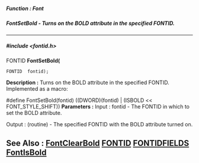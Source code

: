 ##### Function : Font
##### FontSetBold - Turns on the BOLD attribute in the specified FONTID.
---
##### #include <fontid.h>
FONTID **FontSetBold(**

	FONTID  fontid);
**Description :**
Turns on the BOLD attribute in the specified FONTID.  Implemented as a macro:

#define FontSetBold(fontid) ((DWORD)(fontid) | (ISBOLD << FONT_STYLE_SHIFT))
**Parameters :**
Input :
fontid  -  The FONTID in which to set the BOLD attribute.


Output :
(routine)  -  The specified FONTID with the BOLD attribute turned on.


**See Also :**
[FontClearBold](D:/md_files/FontClearBold.md)
[FONTID](D:/md_files/FONTID.md)
[FONTIDFIELDS](D:/md_files/FONTIDFIELDS.md)
[FontIsBold](D:/md_files/FontIsBold.md)
---
